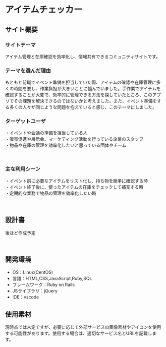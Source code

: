 # アイテムチェッカー

## サイト概要
### サイトテーマ
アイテム管理と在庫確認を効率化し、情報共有できるコミュニティサイトです。

### テーマを選んだ理由
もともと前職でイベント準備を担当していた際、アイテムの確認や在庫管理に多くの時間を要し、作業負担が大きいことに悩んでいました。手作業でアイテムを確認することが大変で、効率的に管理できる方法を探していたところ、このアプリでその課題を解決できるのではないかと考えました。また、イベント準備をする多くの人々が同じような問題を抱えていると感じ、このテーマにしました。

### ターゲットユーザ
・イベントや会議の準備を担当している人  
・販売促進や展示会、マーケティング活動を行っている企業のスタッフ  
・物品や在庫の管理を効率化したいと思っている団体やチーム

​
### 主な利用シーン
・イベント前に必要なアイテムをリスト化し、持ち物を簡単に確認する時  
・イベント終了後に、使ったアイテムの在庫をチェックして補充する時  
・定期的な業務で物品の管理を効率化したい時

​
## 設計書
後ほど作成予定

​
## 開発環境
- OS：Linux(CentOS)
- 言語：HTML,CSS,JavaScript,Ruby,SQL
- フレームワーク：Ruby on Rails
- JSライブラリ：jQuery
- IDE：vscode
​
## 使用素材
現時点では未定ですが、必要に応じて外部サービスの画像素材やアイコンを使用する可能性があります。使用する場合は、適切なサービス名とURLを記載します。
